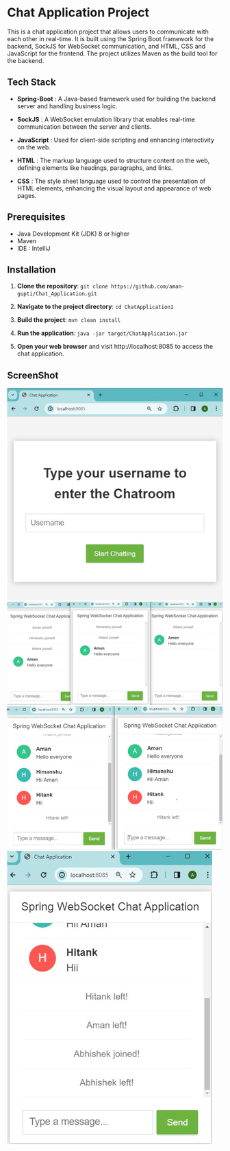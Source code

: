 # Chat Application Project

This is a chat application project that allows users to communicate with each other in real-time. 
It is built using the Spring Boot framework for the backend, SockJS for WebSocket communication, and HTML, CSS and JavaScript for the frontend.
The project utilizes Maven as the build tool for the backend.

## Tech Stack
* **Spring-Boot** : A Java-based framework used for building the backend server and handling business logic.
  
* **SockJS** : A WebSocket emulation library that enables real-time communication between the server and clients.
  
* **JavaScript** : Used for client-side scripting and enhancing interactivity on the web.
  
* **HTML** : The markup language used to structure content on the web, defining elements like headings, paragraphs, and links.
  
* **CSS** : The style sheet language used to control the presentation of HTML elements, enhancing the visual layout and appearance of web pages.

## Prerequisites
- Java Development Kit (JDK) 8 or higher
- Maven
- IDE : IntelliJ

## Installation
1. **Clone the repository**: `git clone https://github.com/aman-gupti/Chat_Application.git`
   
2. **Navigate to the project directory**: `cd ChatApplication1`

3. **Build the project**: `mvn clean install`

4. **Run the application**: `java -jar target/ChatApplication.jar`

5. **Open your web browser** and visit http://localhost:8085 to access the chat application.

## ScreenShot

![Login](img/login.jpg)
![add user](img/img1.jpg)
![chat ](img/img2.jpg)
![user left](img/img3.jpg)










